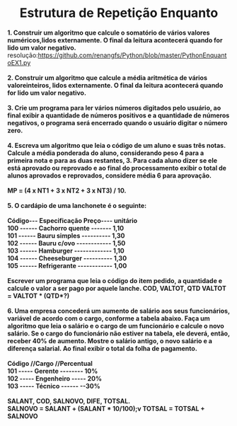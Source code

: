 <h1 align="center">Estrutura de Repetição Enquanto</h1>

<strong>1. Construir um algoritmo que calcule o somatório de vários valores numéricos,lidos externamente.
O final da leitura acontecerá quando for lido um valor negativo.</strong><br>
resolução:https://github.com/renangfs/Python/blob/master/PythonEnquantoEX1.py<br><br>
<strong> 2. Construir um algoritmo que calcule a média aritmética de vários valoreinteiros, lidos externamente. 
O final da leitura acontecerá quando for lido um valor negativo.</strong><br><br>
<strong> 3. Crie um programa para ler vários números digitados pelo usuário, ao final
exibir a quantidade de números positivos e a quantidade de números negativos,
o programa será encerrado quando o usuário digitar o número zero.</strong><br><br>
<strong> 4. Escreva um algoritmo que leia o código de um aluno e suas três notas.
Calcule a média ponderada do aluno, considerando peso 4 para a primeira nota
e para as duas restantes, 3. Para cada aluno dizer se ele está aprovado ou
reprovado e ao final do processamento exibir o total de alunos aprovados e
reprovados, considere média 6 para aprovação.<br><br>
MP = (4 x NT1 + 3 x NT2 + 3 x NT3) / 10.</strong><br><br>
<strong> 5. O cardápio de uma lanchonete é o seguinte:<br><br>
Código--- Especificação Preço---- unitário<br>
100 ------ Cachorro quente ------- 1,10<br>
101 ------ Bauru simples ---------- 1,30<br>
102 ------ Bauru c/ovo ------------ 1,50<br>
103 ------ Hamburger ------------- 1,10<br>
104 ------ Cheeseburger ---------- 1,30<br>
105 ------ Refrigerante ------------ 1,00<br><br>
Escrever um programa que leia o código do item pedido, a quantidade e calcule
o valor a ser pago por aquele lanche.
COD, VALTOT, QTD
VALTOT = VALTOT * (QTD*?)</strong><br><br>
<strong> 6. Uma empresa concederá um aumento de salário aos seus funcionários, variável de
acordo com o cargo, conforme a tabela abaixo. Faça um algoritmo que leia o salário e
o cargo de um funcionário e calcule o novo salário. Se o cargo do funcionário não estiver
na tabela, ele deverá, então, receber 40% de aumento. Mostre o salário antigo, o novo
salário e a diferença salarial. Ao final exibir o total da folha de pagamento.<br><br>
Código //Cargo //Percentual<br>
101 ----- Gerente -------- 10%<br>
102 ----- Engenheiro ----- 20%<br>
103 ----- Técnico ------ --30%<br><br>
SALANT, COD, SALNOVO, DIFE, TOTSAL.<br>
SALNOVO = SALANT + (SALANT * 10/100);v
TOTSAL = TOTSAL + SALNOVO</strong>
